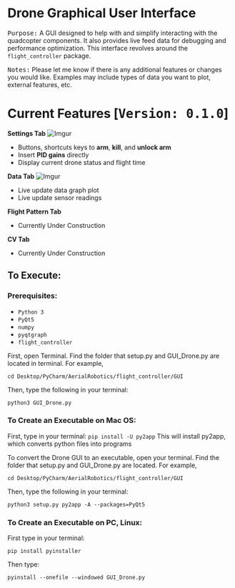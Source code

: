 # Drone Graphical User Interface
<kbd>Purpose:</kbd>
A GUI designed to help with and simplify interacting with the quadcopter components. It also provides
live feed data for debugging and performance optimization. This interface revolves around the ```flight_controller``` package.

<kbd>Notes:</kbd>
Please let me know if there is any additional features or changes you would like. Examples may include types of data you want to plot, external features, etc.


# Current Features [<kbd>Version: 0.1.0</kbd>]
**Settings Tab**
![Imgur](https://i.imgur.com/ZE0I5WC.png?3)
* Buttons, shortcuts keys to **arm**, **kill**, and **unlock arm**
* Insert **PID gains** directly
* Display current drone status and flight time

**Data Tab**
![Imgur](https://i.imgur.com/f5Qin1C.png)
* Live update data graph plot
* Live update sensor readings

**Flight Pattern Tab**
* Currently Under Construction

**CV Tab**
* Currently Under Construction

## To Execute:
### Prerequisites:
* ```Python 3```
* ```PyQt5```
* ```numpy```
* ```pyqtgraph```
* ```flight_controller```

First, open Terminal. Find the folder that setup.py and GUI_Drone.py are located in terminal.
For example,
```
cd Desktop/PyCharm/AerialRobotics/flight_controller/GUI
```
Then, type the following in your terminal:
```
python3 GUI_Drone.py
```


### To Create an Executable on Mac OS:
First, type in your terminal:
```pip install -U py2app```
This will install py2app, which converts python files into programs

To convert the Drone GUI to an executable, open your terminal.
Find the folder that setup.py and GUI_Drone.py are located.
For example,
```
cd Desktop/PyCharm/AerialRobotics/flight_controller/GUI
```
 Then, type the following in your terminal:
```
python3 setup.py py2app -A --packages=PyQt5
```

### To Create an Executable on PC, Linux:
First type in your terminal:
```
pip install pyinstaller
```
Then type:
```
pyinstall --onefile --windowed GUI_Drone.py
```


